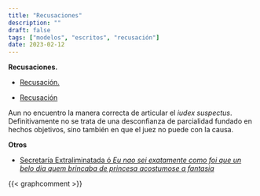```yaml
---
title: "Recusaciones"
description: ""
draft: false
tags: ["modelos", "escritos", "recusación"]
date: 2023-02-12
---
```


**Recusaciones.**

- [Recusación.](https://meridian.0007407.xyz/Recusacion.pdf)

- [Recusación](https://bafybeie27ygfdnp6uh5efxihcf7qwhet7misjbmdl3r6qrzgfasg4f6gtm.ipfs.nftstorage.link/)

Aun no encuentro la manera correcta de articular el _iudex suspectus_. Definitivamente no se trata de una desconfianza de parcialidad fundado en hechos objetivos, sino también en que el juez no puede con la causa.

**Otros**

- [Secretaría Extraliminatada ó _Eu nao sei exatamente como foi que un belo dia quem brincaba de princesa acostumose a fantasia_](https://bafybeiawlxlffqyp2y7jn2bjqgz23nfdhqr6jmt4jir6hmj5bxnuiddvre.ipfs.nftstorage.link/)

{{< graphcomment >}}
